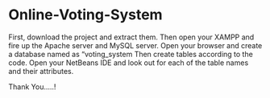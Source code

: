 # Online-Voting-System

First, download the project and extract them.
Then open your XAMPP and fire up the Apache server and MySQL server.
Open your browser and create a database named as “voting_system
Then create tables according to the code.
Open your NetBeans IDE and look out for each of the table names and their attributes.

Thank You.....!
